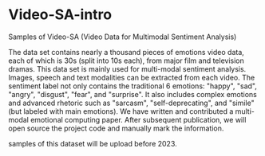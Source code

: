 # Video-SA-intro
Samples of Video-SA (Video Data for Multimodal Sentiment Analysis)

The data set contains nearly a thousand pieces of emotions video data, each of which is 30s (split into 10s each), from major film and television dramas. This data set is mainly used for multi-modal sentiment analysis. Images, speech and text modalities can be extracted from each video. The sentiment label not only contains the traditional 6 emotions: "happy", "sad", "angry", "disgust", "fear", and "surprise". It also includes complex emotions and advanced rhetoric such as "sarcasm", "self-deprecating", and "simile" (but labeled with main emotions). We have written and contributed a multi-modal emotional computing paper. After subsequent publication, we will open source the project code and manually mark the information.

samples of this dataset will be upload before 2023.
